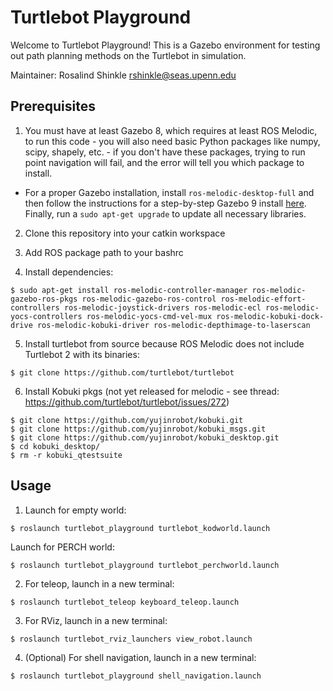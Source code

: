 # Turtlebot Playground

Welcome to Turtlebot Playground! This is a Gazebo environment for testing out path planning methods on the Turtlebot in simulation.

Maintainer: Rosalind Shinkle <rshinkle@seas.upenn.edu>

## Prerequisites
1. You must have at least Gazebo 8, which requires at least ROS Melodic, to run this code - you will also need basic Python packages like numpy, scipy, shapely, etc. - if you don't have these packages, trying to run point navigation will fail, and the error will tell you which package to install. 
* For a proper Gazebo installation, install `ros-melodic-desktop-full` and then follow the instructions for a step-by-step Gazebo 9 install [here](http://gazebosim.org/tutorials?tut=install_ubuntu&cat=install). Finally, run a `sudo apt-get upgrade` to update all necessary libraries.

2. Clone this repository into your catkin workspace

3. Add ROS package path to your bashrc

4. Install dependencies:
```
$ sudo apt-get install ros-melodic-controller-manager ros-melodic-gazebo-ros-pkgs ros-melodic-gazebo-ros-control ros-melodic-effort-controllers ros-melodic-joystick-drivers ros-melodic-ecl ros-melodic-yocs-controllers ros-melodic-yocs-cmd-vel-mux ros-melodic-kobuki-dock-drive ros-melodic-kobuki-driver ros-melodic-depthimage-to-laserscan
```

5. Install turtlebot from source because ROS Melodic does not include Turtlebot 2 with its binaries:
```
$ git clone https://github.com/turtlebot/turtlebot
```

6. Install Kobuki pkgs (not yet released for melodic - see thread: https://github.com/turtlebot/turtlebot/issues/272)
```
$ git clone https://github.com/yujinrobot/kobuki.git
$ git clone https://github.com/yujinrobot/kobuki_msgs.git
$ git clone https://github.com/yujinrobot/kobuki_desktop.git
$ cd kobuki_desktop/
$ rm -r kobuki_qtestsuite
```

## Usage
1. Launch for empty world:
```
$ roslaunch turtlebot_playground turtlebot_kodworld.launch
```

Launch for PERCH world:
```
$ roslaunch turtlebot_playground turtlebot_perchworld.launch
```

2. For teleop, launch in a new terminal:
```
$ roslaunch turtlebot_teleop keyboard_teleop.launch
```

3. For RViz, launch in a new terminal:
```
$ roslaunch turtlebot_rviz_launchers view_robot.launch
```

4. (Optional) For shell navigation, launch in a new terminal:
```
$ roslaunch turtlebot_playground shell_navigation.launch
```


